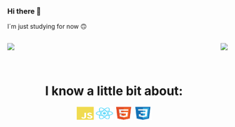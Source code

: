 ### Hi there 👋

I´m just studying for now 🙃

##

<div>
  
  <img  height="160em" src="https://github-readme-stats.vercel.app/api?username=m12Passarini&show_icons=true&theme=gotham&include_all_commits=true&count_private=true"/>
  <img align="right" height="160em" src="https://github-readme-stats.vercel.app/api/top-langs/?username=m12Passarini&layout=compact&langs_count=16&theme=gotham"/>
   <!-- <img align="left" height="160" alt="coding-time" src="code.gif"> -->
</div>
<br>

<div  align="center"> 
  <div style="display: inline_block"><br>
    <h1 align="center">I know a little bit about: </h1>
    <img align="center" height="30" width="40" alt="js-icon"  src="https://raw.githubusercontent.com/devicons/devicon/master/icons/javascript/javascript-plain.svg">
    <img align="center" height="30" width="40" alt="react-icon" src="https://raw.githubusercontent.com/devicons/devicon/master/icons/react/react-original.svg">
    <img align="center" height="30" width="40" alt="html-icon" src="https://raw.githubusercontent.com/devicons/devicon/master/icons/html5/html5-original.svg">
    <img align="center" height="30" width="40" alt="css-icon" src="https://raw.githubusercontent.com/devicons/devicon/master/icons/css3/css3-original.svg">
   </div>

  
